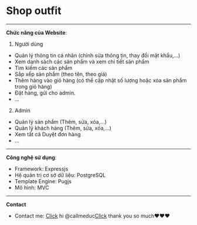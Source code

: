 # Shop outfit
---
**Chức năng của Website**:
1. Người dùng
  - Quản lý thông tin cá nhân (chỉnh sửa thông tin, thay đổi mật khẩu,...)
  - Xem danh sách các sản phẩm và xem chi tiết sản phẩm 
  - Tìm kiếm các sản phẩm
  - Sắp xếp sản phẩm (theo tên, theo giá)
  - Thêm hàng vào giỏ hàng (có thể cập nhật số lượng hoặc xóa sản phẩm trong giỏ hàng)
  - Đặt hàng, gửi cho admin. 
  - ...
2. Admin
  - Quản lý sản phẩm (Thêm, sửa, xóa,...)
  - Quản lý khách hàng (Thêm, sửa, xóa,...) 
  - Xem tất cả Duyệt đơn hàng
  - ...
---
**Công nghệ sử dụng**:
  - Framework: Expressjs
  - Hệ quản trị cơ sở dữ liệu: PostgreSQL 
  - Template Engine: Pugjs
  - Mô hình: MVC

---
**Contact**
* Contact me:  [Click](https://github.com/callmeduc)
hi @callmeduc[Click](https://github.com/callmeduc)
thank you so much❤❤❤
